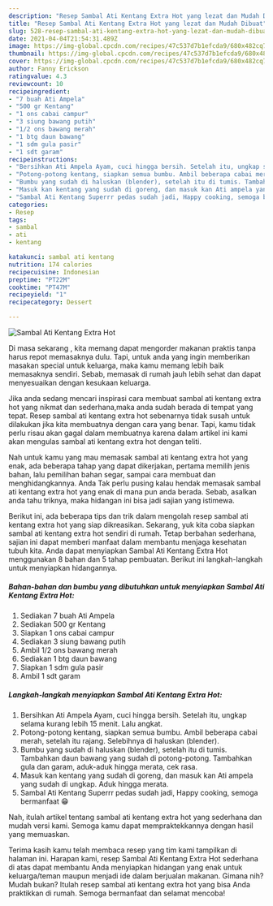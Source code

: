 ```yaml
---
description: "Resep Sambal Ati Kentang Extra Hot yang lezat dan Mudah Dibuat"
title: "Resep Sambal Ati Kentang Extra Hot yang lezat dan Mudah Dibuat"
slug: 528-resep-sambal-ati-kentang-extra-hot-yang-lezat-dan-mudah-dibuat
date: 2021-04-04T21:54:31.489Z
image: https://img-global.cpcdn.com/recipes/47c537d7b1efcda9/680x482cq70/sambal-ati-kentang-extra-hot-foto-resep-utama.jpg
thumbnail: https://img-global.cpcdn.com/recipes/47c537d7b1efcda9/680x482cq70/sambal-ati-kentang-extra-hot-foto-resep-utama.jpg
cover: https://img-global.cpcdn.com/recipes/47c537d7b1efcda9/680x482cq70/sambal-ati-kentang-extra-hot-foto-resep-utama.jpg
author: Fanny Erickson
ratingvalue: 4.3
reviewcount: 10
recipeingredient:
- "7 buah Ati Ampela"
- "500 gr Kentang"
- "1 ons cabai campur"
- "3 siung bawang putih"
- "1/2 ons bawang merah"
- "1 btg daun bawang"
- "1 sdm gula pasir"
- "1 sdt garam"
recipeinstructions:
- "Bersihkan Ati Ampela Ayam, cuci hingga bersih. Setelah itu, ungkap selama kurang lebih 15 menit. Lalu angkat."
- "Potong-potong kentang, siapkan semua bumbu. Ambil beberapa cabai merah, setelah itu rajang. Selebihnya di haluskan (blender)."
- "Bumbu yang sudah di haluskan (blender), setelah itu di tumis. Tambahkan daun bawang yang sudah di potong-potong. Tambahkan gula dan garam, aduk-aduk hingga merata, cek rasa."
- "Masuk kan kentang yang sudah di goreng, dan masuk kan Ati ampela yang sudah di ungkap. Aduk hingga merata."
- "Sambal Ati Kentang Superrr pedas sudah jadi, Happy cooking, semoga bermanfaat 😁"
categories:
- Resep
tags:
- sambal
- ati
- kentang

katakunci: sambal ati kentang 
nutrition: 174 calories
recipecuisine: Indonesian
preptime: "PT22M"
cooktime: "PT47M"
recipeyield: "1"
recipecategory: Dessert

---
```



![Sambal Ati Kentang Extra Hot](https://img-global.cpcdn.com/recipes/47c537d7b1efcda9/680x482cq70/sambal-ati-kentang-extra-hot-foto-resep-utama.jpg)

Di masa  sekarang , kita memang dapat mengorder makanan praktis tanpa harus repot memasaknya dulu. Tapi, untuk anda yang ingin memberikan masakan special untuk keluarga, maka kamu memang lebih baik memasaknya sendiri. Sebab, memasak di rumah jauh lebih sehat dan dapat menyesuaikan dengan kesukaan keluarga.

Jika anda sedang mencari inspirasi cara membuat sambal ati kentang extra hot yang nikmat dan sederhana,maka anda sudah berada di tempat yang tepat. Resep sambal ati kentang extra hot  sebenarnya tidak susah untuk dilakukan jika kita membuatnya dengan cara yang benar. Tapi, kamu tidak perlu risau akan gagal dalam membuatnya 
karena dalam artikel ini kami akan mengulas sambal ati kentang extra hot dengan teliti.  



Nah untuk kamu yang mau memasak sambal ati kentang extra hot yang enak, ada beberapa tahap yang dapat dikerjakan, pertama memilih jenis bahan, lalu pemilihan bahan segar, sampai cara membuat dan menghidangkannya. Anda Tak perlu pusing kalau hendak memasak sambal ati kentang extra hot yang enak di mana pun anda berada. Sebab, asalkan anda  tahu triknya, maka hidangan ini bisa jadi sajian yang istimewa.

Berikut ini, ada beberapa tips dan trik dalam mengolah resep sambal ati kentang extra hot yang siap dikreasikan. Sekarang, yuk kita coba siapkan sambal ati kentang extra hot sendiri di rumah. Tetap berbahan sederhana, sajian ini dapat memberi manfaat dalam membantu menjaga kesehatan tubuh kita. Anda dapat menyiapkan Sambal Ati Kentang Extra Hot menggunakan 8 bahan dan 5 tahap pembuatan. Berikut ini langkah-langkah untuk menyiapkan hidangannya.

<!--inarticleads1-->

##### Bahan-bahan dan bumbu yang dibutuhkan untuk menyiapkan Sambal Ati Kentang Extra Hot:

1. Sediakan 7 buah Ati Ampela
1. Sediakan 500 gr Kentang
1. Siapkan 1 ons cabai campur
1. Sediakan 3 siung bawang putih
1. Ambil 1/2 ons bawang merah
1. Sediakan 1 btg daun bawang
1. Siapkan 1 sdm gula pasir
1. Ambil 1 sdt garam




<!--inarticleads2-->

##### Langkah-langkah menyiapkan Sambal Ati Kentang Extra Hot:

1. Bersihkan Ati Ampela Ayam, cuci hingga bersih. Setelah itu, ungkap selama kurang lebih 15 menit. Lalu angkat.
1. Potong-potong kentang, siapkan semua bumbu. Ambil beberapa cabai merah, setelah itu rajang. Selebihnya di haluskan (blender).
1. Bumbu yang sudah di haluskan (blender), setelah itu di tumis. Tambahkan daun bawang yang sudah di potong-potong. Tambahkan gula dan garam, aduk-aduk hingga merata, cek rasa.
1. Masuk kan kentang yang sudah di goreng, dan masuk kan Ati ampela yang sudah di ungkap. Aduk hingga merata.
1. Sambal Ati Kentang Superrr pedas sudah jadi, Happy cooking, semoga bermanfaat 😁




Nah, itulah artikel tentang  sambal ati kentang extra hot  yang sederhana dan mudah versi kami. Semoga kamu dapat mempraktekkannya dengan hasil yang memuaskan. 

Terima kasih kamu telah membaca resep yang tim kami tampilkan di halaman ini. Harapan kami, resep  Sambal Ati Kentang Extra Hot sederhana di atas dapat membantu Anda menyiapkan hidangan yang enak untuk keluarga/teman maupun menjadi ide dalam berjualan makanan. Gimana nih? Mudah bukan? Itulah resep sambal ati kentang extra hot yang bisa Anda praktikkan di rumah. Semoga bermanfaat dan selamat mencoba!

